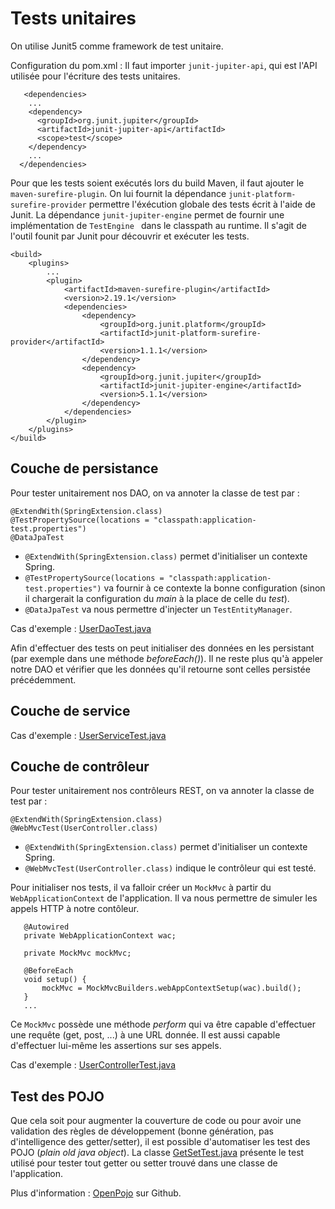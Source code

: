 # Tests unitaires
On utilise Junit5 comme framework de test unitaire. 

Configuration du pom.xml : 
Il faut importer `junit-jupiter-api`, qui est l'API utilisée pour l'écriture des tests unitaires.

```
   <dependencies>
    ...
    <dependency>
      <groupId>org.junit.jupiter</groupId>
      <artifactId>junit-jupiter-api</artifactId>
      <scope>test</scope>
    </dependency>
    ...
  </dependencies>
```

Pour que les tests soient exécutés lors du build Maven, il faut ajouter le `maven-surefire-plugin`. On lui fournit la dépendance `junit-platform-surefire-provider` permettre l'éxécution 
globale des tests écrit à l'aide de Junit. La dépendance `junit-jupiter-engine` permet de fournir une implémentation de `TestEngine ` dans le classpath au runtime. Il s'agit de l'outil founit par Junit pour découvrir et exécuter 
les tests.

```
<build>
    <plugins>
        ...
        <plugin>
            <artifactId>maven-surefire-plugin</artifactId>
            <version>2.19.1</version>
            <dependencies>
                <dependency>
                    <groupId>org.junit.platform</groupId>
                    <artifactId>junit-platform-surefire-provider</artifactId>
                    <version>1.1.1</version>
                </dependency>
                <dependency>
                    <groupId>org.junit.jupiter</groupId>
                    <artifactId>junit-jupiter-engine</artifactId>
                    <version>5.1.1</version>
                </dependency>
            </dependencies>
        </plugin>
    </plugins>
</build>
```

## Couche de persistance
Pour tester unitairement nos DAO, on va annoter la classe de test par : 
```
@ExtendWith(SpringExtension.class)
@TestPropertySource(locations = "classpath:application-test.properties")
@DataJpaTest
```
 * `@ExtendWith(SpringExtension.class)` permet d'initialiser un contexte Spring.
 * `@TestPropertySource(locations = "classpath:application-test.properties")` va fournir à ce contexte la bonne configuration (sinon il chargerait la configuration du *main* à la place de
  celle du *test*).
 * `@DataJpaTest` va nous permettre d'injecter un `TestEntityManager`.
 
 Cas d'exemple : [UserDaoTest.java](../../master/src/test/java/fr/deroffal/portail/authentification/dao/UserDaoTest.java)
 
 Afin d'effectuer des tests on peut initialiser des données en les persistant (par exemple dans une méthode *beforeEach()*). Il ne reste plus qu'à appeler notre DAO et vérifier que les 
 données qu'il retourne sont celles persistée précédemment.

## Couche de service
Cas d'exemple : [UserServiceTest.java](../../master/src/test/java/fr/deroffal/portail/authentification/service/UserServiceTest.java)

## Couche de contrôleur
Pour tester unitairement nos contrôleurs REST, on va annoter la classe de test par : 
```
@ExtendWith(SpringExtension.class)
@WebMvcTest(UserController.class)
```
 * `@ExtendWith(SpringExtension.class)` permet d'initialiser un contexte Spring.
 * `@WebMvcTest(UserController.class)` indique le contrôleur qui est testé.
 
 Pour initialiser nos tests, il va falloir créer un `MockMvc` à partir du `WebApplicationContext` de l'application. Il va nous permettre de simuler les appels HTTP à notre contôleur.
 ```
 	@Autowired
 	private WebApplicationContext wac;
 
 	private MockMvc mockMvc;
 
 	@BeforeEach
 	void setup() {
 		mockMvc = MockMvcBuilders.webAppContextSetup(wac).build();
 	}
 	...
 ```
 Ce `MockMvc` possède une méthode *perform* qui va être capable d'effectuer une requête (get, post, ...) à une URL donnée.  Il est aussi capable d'effectuer lui-même les assertions sur 
 ses appels.
 
 Cas d'exemple : [UserControllerTest.java](../../master/src/test/java/fr/deroffal/portail/authentification/controller/UserControllerTest.java)
 
 ## Test des POJO
 Que cela soit pour augmenter la couverture de code ou pour avoir une validation des règles de développement (bonne génération, pas d'intelligence des getter/setter), il est possible 
 d'automatiser les test des POJO (*plain old java object*). La classe [GetSetTest.java](../../master/src/test/java/fr/deroffal/portail/GetSetTest.java) présente le test utilisé pour tester 
 tout getter ou setter trouvé dans une classe de l'application.
 
 Plus d'information : [OpenPojo](https://github.com/OpenPojo/openpojo/wiki) sur Github.